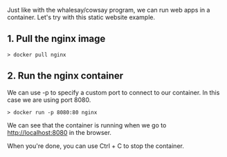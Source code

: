 Just like with the whalesay/cowsay program, we can run web apps in a container. Let's try with this static website example.

## 1. Pull the nginx image

```
> docker pull nginx
```

## 2. Run the nginx container

We can use -p to specify a custom port to connect to our container. In this case we are using port 8080.

```
> docker run -p 8080:80 nginx
```

We can see that the container is running when we go to [http://localhost:8080](http://localhost:8080) in the browser.

When you're done, you can use Ctrl + C to stop the container.